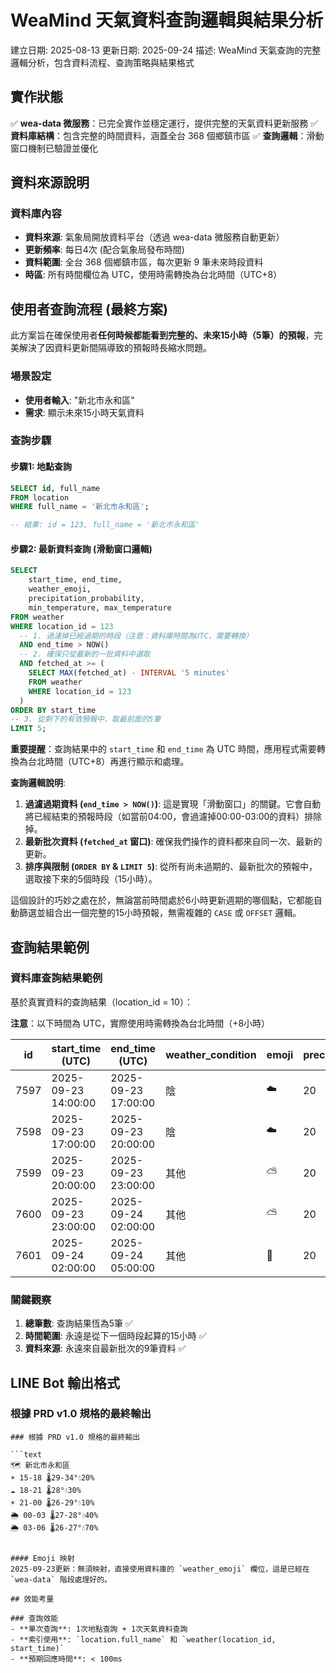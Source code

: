 # WeaMind 天氣資料查詢邏輯與結果分析

建立日期: 2025-08-13
更新日期: 2025-09-24
描述: WeaMind 天氣查詢的完整邏輯分析，包含資料流程、查詢策略與結果格式

## 實作狀態
✅ **wea-data 微服務**：已完全實作並穩定運行，提供完整的天氣資料更新服務
✅ **資料庫結構**：包含完整的時間資料，涵蓋全台 368 個鄉鎮市區
✅ **查詢邏輯**：滑動窗口機制已驗證並優化

## 資料來源說明

### 資料庫內容
- **資料來源**: 氣象局開放資料平台（透過 wea-data 微服務自動更新）
- **更新頻率**: 每日4次 (配合氣象局發布時間)
- **資料範圍**: 全台 368 個鄉鎮市區，每次更新 9 筆未來時段資料
- **時區**: 所有時間欄位為 UTC，使用時需轉換為台北時間（UTC+8）

## 使用者查詢流程 (最終方案)

此方案旨在確保使用者**任何時候都能看到完整的、未來15小時（5筆）的預報**，完美解決了因資料更新間隔導致的預報時長縮水問題。

### 場景設定
- **使用者輸入**: "新北市永和區"
- **需求**: 顯示未來15小時天氣資料

### 查詢步驟

#### 步驟1: 地點查詢
```sql
SELECT id, full_name
FROM location
WHERE full_name = '新北市永和區';

-- 結果: id = 123, full_name = '新北市永和區'
```

#### 步驟2: 最新資料查詢 (滑動窗口邏輯)
```sql
SELECT
    start_time, end_time,
    weather_emoji,
    precipitation_probability,
    min_temperature, max_temperature
FROM weather
WHERE location_id = 123
  -- 1. 過濾掉已經過期的時段（注意：資料庫時間為UTC，需要轉換）
  AND end_time > NOW()
  -- 2. 確保只從最新的一批資料中選取
  AND fetched_at >= (
    SELECT MAX(fetched_at) - INTERVAL '5 minutes'
    FROM weather
    WHERE location_id = 123
  )
ORDER BY start_time
-- 3. 從剩下的有效預報中，取最前面的5筆
LIMIT 5;
```

**重要提醒**：查詢結果中的 `start_time` 和 `end_time` 為 UTC 時間，應用程式需要轉換為台北時間（UTC+8）再進行顯示和處理。

**查詢邏輯說明**:
1.  **過濾過期資料 (`end_time > NOW()`)**: 這是實現「滑動窗口」的關鍵。它會自動將已經結束的預報時段（如當前04:00，會過濾掉00:00-03:00的資料）排除掉。
2.  **最新批次資料 (`fetched_at` 窗口)**: 確保我們操作的資料都來自同一次、最新的更新。
3.  **排序與限制 (`ORDER BY` & `LIMIT 5`)**: 從所有尚未過期的、最新批次的預報中，選取接下來的5個時段（15小時）。

這個設計的巧妙之處在於，無論當前時間處於6小時更新週期的哪個點，它都能自動篩選並組合出一個完整的15小時預報，無需複雜的 `CASE` 或 `OFFSET` 邏輯。

## 查詢結果範例

### 資料庫查詢結果範例

基於真實資料的查詢結果（location_id = 10）：

**注意**：以下時間為 UTC，實際使用時需轉換為台北時間（+8小時）

| id   | start_time (UTC)    | end_time (UTC)      | weather_condition | emoji | precipitation | min_temp | max_temp | fetched_at (UTC)    |
| ---- | ------------------- | ------------------- | ----------------- | ----- | ------------- | -------- | -------- | ------------------- |
| 7597 | 2025-09-23 14:00:00 | 2025-09-23 17:00:00 | 陰                | ☁️     | 20            | 26       | 28       | 2025-09-23 01:46:57 |
| 7598 | 2025-09-23 17:00:00 | 2025-09-23 20:00:00 | 陰                | ☁️     | 20            | 29       | 31       | 2025-09-23 01:46:57 |
| 7599 | 2025-09-23 20:00:00 | 2025-09-23 23:00:00 | 其他              | ⛅️     | 20            | 31       | 31       | 2025-09-23 01:46:57 |
| 7600 | 2025-09-23 23:00:00 | 2025-09-24 02:00:00 | 其他              | ⛅️     | 20            | 29       | 31       | 2025-09-23 01:46:57 |
| 7601 | 2025-09-24 02:00:00 | 2025-09-24 05:00:00 | 其他              | 🌌     | 20            | 28       | 29       | 2025-09-23 01:46:57 |

### 關鍵觀察

1. **總筆數**: 查詢結果恆為5筆 ✅
2. **時間範圍**: 永遠是從下一個時段起算的15小時 ✅
3. **資料來源**: 永遠來自最新批次的9筆資料 ✅

## LINE Bot 輸出格式

### 根據 PRD v1.0 規格的最終輸出

```text
### 根據 PRD v1.0 規格的最終輸出

```text
🗺️ 新北市永和區
☀️ 15-18 🌡️29-34°💧20%
☁️ 18-21 🌡️28°💧30%
☀️ 21-00 🌡️26-29°💧10%
🌦️ 00-03 🌡️27-28°💧40%
🌦️ 03-06 🌡️26-27°💧70%
```
```

#### Emoji 映射
2025-09-23更新：無須映射，直接使用資料庫的 `weather_emoji` 欄位，這是已經在 `wea-data` 階段處理好的。

## 效能考量

### 查詢效能
- **單次查詢**: 1次地點查詢 + 1次天氣資料查詢
- **索引使用**: `location.full_name` 和 `weather(location_id, start_time)`
- **預期回應時間**: < 100ms
